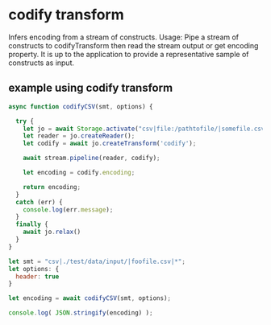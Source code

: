 # codify transform

Infers encoding from a stream of constructs.
Usage: Pipe a stream of constructs to codifyTransform then read the stream output or get encoding property.
It is up to the application to provide a representative sample of constructs as input.

## example using codify transform

```javascript
async function codifyCSV(smt, options) {

  try {
    let jo = await Storage.activate("csv|file:/pathtofile/|somefile.csv|*", {headers: true});
    let reader = jo.createReader();
    let codify = await jo.createTransform('codify');

    await stream.pipeline(reader, codify);

    let encoding = codify.encoding;

    return encoding;
  }
  catch (err) {
    console.log(err.message);
  }
  finally {
    await jo.relax()
  }
}

let smt = "csv|./test/data/input/|foofile.csv|*";
let options: {
  header: true
}

let encoding = await codifyCSV(smt, options);

console.log( JSON.stringify(encoding) );
```

